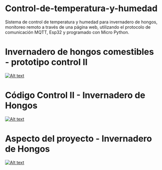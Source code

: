 # Control-de-temperatura-y-humedad
Sistema de control de temperatura y humedad para invernadero de hongos, monitoreo remoto a través de una página web, utilizando el protocolo de comunicación MQTT, Esp32 y programado con Micro Python.

# Invernadero de hongos comestibles - prototipo control II
[![Alt text](https://img.youtube.com/vi/Ie9deR-Njsw/0.jpg)](https://www.youtube.com/watch?v=Ie9deR-Njsw)

# Código Control II - Invernadero de Hongos
[![Alt text](https://img.youtube.com/vi/BS93vPcXbVU/0.jpg)](https://www.youtube.com/watch?v=BS93vPcXbVU)

# Aspecto del proyecto - Invernadero de Hongos
[![Alt text](https://img.youtube.com/vi/H3qWSP76k7w/0.jpg)](https://www.youtube.com/watch?v=H3qWSP76k7w)
